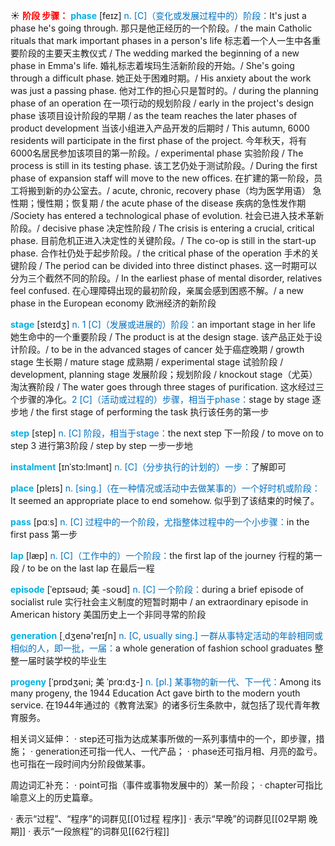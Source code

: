 ☀ <font color="red">**阶段 步骤：**</font>
<font color="sky blue">**phase**</font> [feɪz]
<font color="#0070c0">n. [C]（变化或发展过程中的）阶段：</font>It's just a phase he's going through. 那只是他正经历的一个阶段。/ the main Catholic rituals that mark important phases in a person's life 标志着一个人一生中各重要阶段的主要天主教仪式 / The wedding marked the beginning of a new phase in Emma's life. 婚礼标志着埃玛生活新阶段的开始。/ She's going through a difficult phase. 她正处于困难时期。/ His anxiety about the work was just a passing phase. 他对工作的担心只是暂时的。/ during the planning phase of an operation 在一项行动的规划阶段 / early in the project's design phase 该项目设计阶段的早期 / as the team reaches the later phases of product development 当该小组进入产品开发的后期时 / This autumn, 6000 residents will participate in the first phase of the project. 今年秋天，将有6000名居民参加该项目的第一阶段。/ experimental phase 实验阶段 / The process is still in its testing phase. 该工艺仍处于测试阶段。/ During the first phase of expansion staff will move to the new offices. 在扩建的第一阶段，员工将搬到新的办公室去。/ acute, chronic, recovery phase（均为医学用语） 急性期；慢性期；恢复期 / the acute phase of the disease 疾病的急性发作期 /Society has entered a technological phase of evolution. 社会已进入技术革新阶段。/ decisive phase 决定性阶段 / The crisis is entering a crucial, critical phase. 目前危机正进入决定性的关键阶段。/ The co-op is still in the start-up phase. 合作社仍处于起步阶段。/ the critical phase of the operation 手术的关键阶段 / The period can be divided into three distinct phases. 这一时期可以分为三个截然不同的阶段。/ In the earliest phase of mental disorder, relatives feel confused. 在心理障碍出现的最初阶段，亲属会感到困惑不解。/ a new phase in the European economy 欧洲经济的新阶段

<font color="sky blue">**stage**</font> [steɪdӡ] 
<font color="#0070c0">n. 1 [C]（发展或进展的）阶段：</font>an important stage in her life 她生命中的一个重要阶段 / The product is at the design stage. 该产品正处于设计阶段。/ to be in the advanced stages of cancer 处于癌症晚期 / growth stage 生长期 / mature stage 成熟期 / experimental stage 试验阶段 / development, planning stage 发展阶段；规划阶段 / knockout stage（尤英）淘汰赛阶段 / The water goes through three stages of purification. 这水经过三个步骤的净化。<font color="#0070c0">2 [C]（活动或过程的）步骤，相当于phase：</font>stage by stage 逐步地 / the first stage of performing the task 执行该任务的第一步

<font color="sky blue">**step**</font> [step] 
<font color="#0070c0">n. [C] 阶段，相当于stage：</font>the next step 下一阶段 / to move on to step 3 进行第3阶段 / step by step 一步一步地
           
<font color="sky blue">**instalment**</font> [ɪnˈstɔ:lmənt]
<font color="#0070c0">n. [C]（分步执行的计划的）一步：</font>了解即可

<font color="sky blue">**place**</font> [pleɪs] 
<font color="#0070c0">n. [sing.]（在一种情况或活动中去做某事的）一个好时机或阶段：</font>It seemed an appropriate place to end somehow. 似乎到了该结束的时候了。

<font color="sky blue">**pass**</font> [pɑːs] 
<font color="#0070c0">n. [C] 过程中的一个阶段，尤指整体过程中的一个小步骤：</font>in the first pass 第一步

<font color="sky blue">**lap**</font> [læp] 
<font color="#0070c0">n. [C]（工作中的）一个阶段：</font>the first lap of the journey 行程的第一段 / to be on the last lap 在最后一程
           
<font color="sky blue">**episode**</font> [ˈepɪsəʊd; 美 -soʊd]
<font color="#0070c0">n. [C] 一个阶段：</font>during a brief episode of socialist rule 实行社会主义制度的短暂时期中 / an extraordinary episode in American history 美国历史上一个非同寻常的阶段

<font color="sky blue">**generation**</font> [͵dӡenə'reɪʃn] 
<font color="#0070c0">n. [C, usually sing.] 一群从事特定活动的年龄相同或相似的人，即一批，一届：</font>a whole generation of fashion school graduates 整整一届时装学校的毕业生
           
<font color="sky blue">**progeny**</font> [ˈprɒdʒəni; 美 ˈprɑ:dʒ-]
<font color="#0070c0">n. [pl.] 某事物的新一代、下一代：</font>Among its many progeny, the 1944 Education Act gave birth to the modern youth service. 在1944年通过的《教育法案》的诸多衍生条款中，就包括了现代青年教育服务。

相关词义延伸：
· step还可指为达成某事所做的一系列事情中的一个，即步骤，措施；
· generation还可指一代人、一代产品；
· phase还可指月相、月亮的盈亏。也可指在一段时间内分阶段做某事。

周边词汇补充：
· point可指（事件或事物发展中的）某一阶段；
· chapter可指比喻意义上的历史篇章。

· 表示“过程”、“程序”的词群见[[01过程 程序]]
· 表示“早晚”的词群见[[02早期 晚期]]
· 表示“一段旅程”的词群见[[62行程]]
